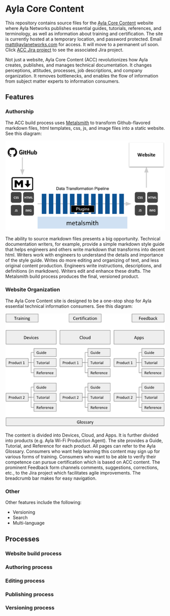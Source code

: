 # Ayla Core Content

This repository contains source files for the [Ayla Core Content](https://hagenhaus.com/) website where Ayla Networks publishes essential guides, tutorials, references, and terminology, as well as information about training and certification. The site is currently hosted at a temporary location, and password protected. Email matt@aylanetworks.com for access. It will move to a permanent url soon. Click [ACC Jira project](https://aylanetworks.atlassian.net/browse/ACC) to see the associated Jira project.

Not just a website, Ayla Core Content (ACC) revolutionizes how Ayla creates, publishes, and manages technical documentation. It changes perceptions, attitudes, processes, job descriptions, and company organization. It removes bottlenecks, and enables the flow of information from subject matter experts to information consumers. 

## Features

### Authorship

The ACC build process uses [Metalsmith](http://www.metalsmith.io/) to transform Github-flavored markdown files, html templates, css, js, and image files into a static website. See this diagram:

![acc-metalsmith.jpg](acc-metalsmith.jpg)

The ability to source markdown files presents a big opportunity. Technical documentation writers, for example, provide a simple markdown style guide that helps engineers and others write markdown that transforms into decent html. Writers work with engineers to understand the details and importance of the style guide. Writes do more editing and organizing of text, and less original content production. Engineers write instructions, descriptions, and definitions (in markdown). Writers edit and enhance these drafts. The Metalsmith build process produces the final, versioned product. 

### Website Organization

The Ayla Core Content site is designed to be a one-stop shop for Ayla essential technical information consumers. See this diagram:

![site-structure.jpg](site-structure.jpg)

The content is divided into Devices, Cloud, and Apps. It is further divided into products (e.g. Ayla Wi-Fi Production Agent). The site provides a Guide, Tutorial, and Reference for each product. All pages can refer to the Ayla Glossary. Consumers who want help learning this content may sign up for various forms of training. Consumers who want to be able to verify their competence can pursue certification which is based on ACC content. The prominent Feedback form channels comments, suggestions, corrections, etc., to the Jira project which facilitates agile improvements. The breadcrumb bar makes for easy navigation.

### Other

Other features include the following:

* Versioning
* Search
* Multi-language

## Processes

### Website build process

### Authoring process

### Editing process

### Publishing process

### Versioning process
